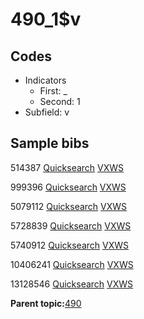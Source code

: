 # 490\_1$v

## Codes

-   Indicators
    -   First: \_
    -   Second: 1
-   Subfield: v

## Sample bibs

514387 [Quicksearch](https://search.library.yale.edu/catalog/514387) [VXWS](http://prodorbis.library.yale.edu:7014/vxws/GetHoldingsService?bibId=514387)

999396 [Quicksearch](https://search.library.yale.edu/catalog/999396) [VXWS](http://prodorbis.library.yale.edu:7014/vxws/GetHoldingsService?bibId=999396)

5079112 [Quicksearch](https://search.library.yale.edu/catalog/5079112) [VXWS](http://prodorbis.library.yale.edu:7014/vxws/GetHoldingsService?bibId=5079112)

5728839 [Quicksearch](https://search.library.yale.edu/catalog/5728839) [VXWS](http://prodorbis.library.yale.edu:7014/vxws/GetHoldingsService?bibId=5728839)

5740912 [Quicksearch](https://search.library.yale.edu/catalog/5740912) [VXWS](http://prodorbis.library.yale.edu:7014/vxws/GetHoldingsService?bibId=5740912)

10406241 [Quicksearch](https://search.library.yale.edu/catalog/10406241) [VXWS](http://prodorbis.library.yale.edu:7014/vxws/GetHoldingsService?bibId=10406241)

13128546 [Quicksearch](https://search.library.yale.edu/catalog/13128546) [VXWS](http://prodorbis.library.yale.edu:7014/vxws/GetHoldingsService?bibId=13128546)

**Parent topic:**[490](../../tags/490/490.md)

